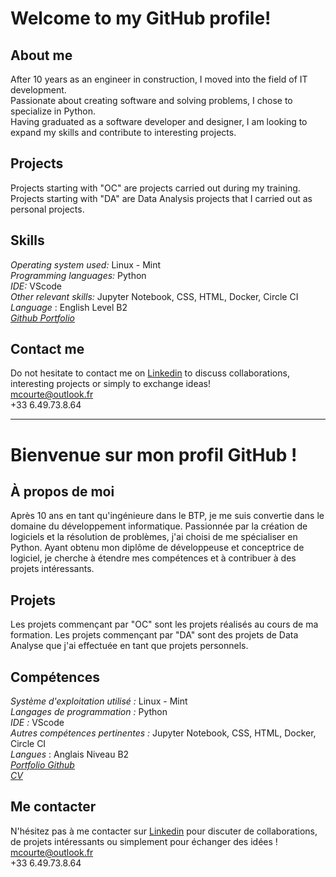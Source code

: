 # Welcome to my GitHub profile!  


## About me  
After 10 years as an engineer in construction, I moved into the field of IT development.  
Passionate about creating software and solving problems, I chose to specialize in Python.  
Having graduated as a software developer and designer, I am looking to expand my skills and contribute to interesting projects.  
  
## Projects  
Projects starting with "OC" are projects carried out during my training.  
Projects starting with "DA" are Data Analysis projects that I carried out as personal projects.  
  
## Skills  
*Operating system used:* Linux - Mint  
*Programming languages:* Python  
*IDE:* VScode  
*Other relevant skills:* Jupyter Notebook, CSS, HTML, Docker, Circle CI  
*Language* : English Level B2  
*[Github Portfolio](https://mcourte.github.io/)*  

## Contact me  
Do not hesitate to contact me on [Linkedin](https://www.linkedin.com/in/magali-courté) to discuss collaborations, interesting projects or simply to exchange ideas!  
mcourte@outlook.fr  
+33 6.49.73.8.64  

-------------------------------------------------------------------------------------------------------------------------


# Bienvenue sur mon profil GitHub ! 
## À propos de moi
Après 10 ans en tant qu'ingénieure dans le BTP, je me suis convertie dans le domaine du développement informatique.
Passionnée par la création de logiciels et la résolution de problèmes, j'ai choisi de me spécialiser en Python.
Ayant obtenu mon diplôme de développeuse et conceptrice de logiciel, je cherche à étendre mes compétences et à contribuer à des projets intéressants.

## Projets
Les projets commençant par "OC" sont les projets réalisés au cours de ma formation.
Les projets commençant par "DA" sont des projets de Data Analyse que j'ai effectuée en tant que projets personnels.

## Compétences
*Système d'exploitation utilisé :* Linux - Mint  
*Langages de programmation :* Python  
*IDE :* VScode  
*Autres compétences pertinentes :* Jupyter Notebook, CSS, HTML, Docker, Circle CI  
*Langues* : Anglais Niveau B2  
*[Portfolio Github](https://mcourte.github.io/)*  
*[CV](https://www.canva.com/design/DAGiibij83Y/2YPddxT03V-RiuYI-NaRTA/edit?utm_content=DAGiibij83Y&utm_campaign=designshare&utm_medium=link2&utm_source=sharebutton)*  

## Me contacter
N'hésitez pas à me contacter sur [Linkedin](https://www.linkedin.com/in/magali-courté) pour discuter de collaborations, de projets intéressants ou simplement pour échanger des idées !
mcourte@outlook.fr  
+33 6.49.73.8.64
